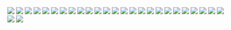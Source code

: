 <img src="./02.png">
<img src="./03.png">
<img src="./04.png">
<img src="./05.png">
<img src="./06.png">
<img src="./07.png">
<img src="./08.png">
<img src="./09.png">
<img src="./10.png">
<img src="./11.png">
<img src="./12.png">
<img src="./13.png">
<img src="./14.png">
<img src="./15.png">
<img src="./16.png">
<img src="./17.png">
<img src="./18.png">
<img src="./19.png">
<img src="./20.png">
<img src="./21.png">
<img src="./22.png">
<img src="./23.png">
<img src="./24.png">
<img src="./25.png">
<img src="./26.png">
<img src="./27.png">
<img src="./28.png">